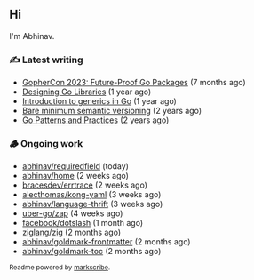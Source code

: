 ## Hi

I'm Abhinav.

### ✍️ Latest writing


- [GopherCon 2023: Future-Proof Go Packages](https://abhinavg.net/2023/09/27/future-proof-packages/) (7 months ago)
- [Designing Go Libraries](https://abhinavg.net/2022/12/06/designing-go-libraries/) (1 year ago)
- [Introduction to generics in Go](https://abhinavg.net/2022/11/23/generics-intro/) (1 year ago)
- [Bare minimum semantic versioning](https://abhinavg.net/2022/11/07/semver/) (2 years ago)
- [Go Patterns and Practices](https://abhinavg.net/2022/09/19/go-patterns-and-practices-talk/) (2 years ago)

### 🪵 Ongoing work


- [abhinav/requiredfield](https://github.com/abhinav/requiredfield) (today)
- [abhinav/home](https://github.com/abhinav/home) (2 weeks ago)
- [bracesdev/errtrace](https://github.com/bracesdev/errtrace) (2 weeks ago)
- [alecthomas/kong-yaml](https://github.com/alecthomas/kong-yaml) (3 weeks ago)
- [abhinav/language-thrift](https://github.com/abhinav/language-thrift) (3 weeks ago)
- [uber-go/zap](https://github.com/uber-go/zap) (4 weeks ago)
- [facebook/dotslash](https://github.com/facebook/dotslash) (1 month ago)
- [ziglang/zig](https://github.com/ziglang/zig) (2 months ago)
- [abhinav/goldmark-frontmatter](https://github.com/abhinav/goldmark-frontmatter) (2 months ago)
- [abhinav/goldmark-toc](https://github.com/abhinav/goldmark-toc) (2 months ago)

<sub>Readme powered by [markscribe](https://github.com/muesli/markscribe).</sub>
